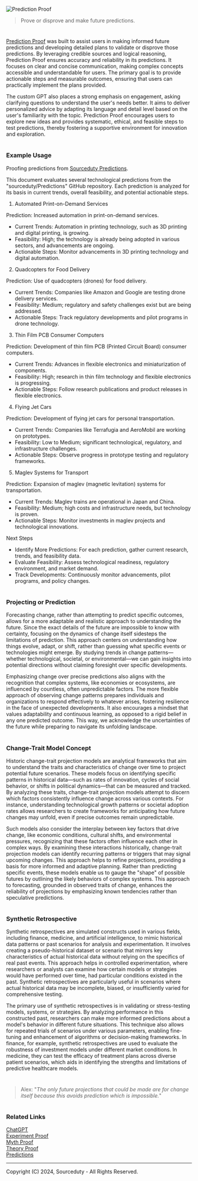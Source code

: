 ![Prediction Proof](https://github.com/user-attachments/assets/e233fe44-558f-49be-98dc-a2d2582dd329)

> Prove or disprove and make future predictions.

#

[Prediction Proof](https://chatgpt.com/g/g-yxL30JfkV-prediction-proof) was built to assist users in making informed future predictions and developing detailed plans to validate or disprove those predictions. By leveraging credible sources and logical reasoning, Prediction Proof ensures accuracy and reliability in its predictions. It focuses on clear and concise communication, making complex concepts accessible and understandable for users. The primary goal is to provide actionable steps and measurable outcomes, ensuring that users can practically implement the plans provided.

The custom GPT also places a strong emphasis on engagement, asking clarifying questions to understand the user's needs better. It aims to deliver personalized advice by adapting its language and detail level based on the user's familiarity with the topic. Prediction Proof encourages users to explore new ideas and provides systematic, ethical, and feasible steps to test predictions, thereby fostering a supportive environment for innovation and exploration.

#
### Example Usage

Proofing predictions from [Sourceduty Predictions](https://github.com/sourceduty/predictions).

This document evaluates several technological predictions from the "sourceduty/Predictions" GitHub repository. Each prediction is analyzed for its basis in current trends, overall feasibility, and potential actionable steps.

1. Automated Print-on-Demand Services
   
Prediction: Increased automation in print-on-demand services.
- Current Trends: Automation in printing technology, such as 3D printing and digital printing, is growing.
- Feasibility: High; the technology is already being adopted in various sectors, and advancements are ongoing.
- Actionable Steps: Monitor advancements in 3D printing technology and digital automation.

2. Quadcopters for Food Delivery
   
Prediction: Use of quadcopters (drones) for food delivery.
- Current Trends: Companies like Amazon and Google are testing drone delivery services.
- Feasibility: Medium; regulatory and safety challenges exist but are being addressed.
- Actionable Steps: Track regulatory developments and pilot programs in drone technology.

3. Thin Film PCB Consumer Computers
   
Prediction: Development of thin film PCB (Printed Circuit Board) consumer computers.
- Current Trends: Advances in flexible electronics and miniaturization of components.
- Feasibility: High; research in thin film technology and flexible electronics is progressing.
- Actionable Steps: Follow research publications and product releases in flexible electronics.

4. Flying Jet Cars
   
Prediction: Development of flying jet cars for personal transportation.
- Current Trends: Companies like Terrafugia and AeroMobil are working on prototypes.
- Feasibility: Low to Medium; significant technological, regulatory, and infrastructure challenges.
- Actionable Steps: Observe progress in prototype testing and regulatory frameworks.

5. Maglev Systems for Transport
   
Prediction: Expansion of maglev (magnetic levitation) systems for transportation.
- Current Trends: Maglev trains are operational in Japan and China.
- Feasibility: Medium; high costs and infrastructure needs, but technology is proven.
- Actionable Steps: Monitor investments in maglev projects and technological innovations.

Next Steps

- Identify More Predictions: For each prediction, gather current research, trends, and feasibility data.
- Evaluate Feasibility: Assess technological readiness, regulatory environment, and market demand.
- Track Developments: Continuously monitor advancements, pilot programs, and policy changes.

#
### Projecting or Prediction

Forecasting change, rather than attempting to predict specific outcomes, allows for a more adaptable and realistic approach to understanding the future. Since the exact details of the future are impossible to know with certainty, focusing on the dynamics of change itself sidesteps the limitations of prediction. This approach centers on understanding how things evolve, adapt, or shift, rather than guessing what specific events or technologies might emerge. By studying trends in change patterns—whether technological, societal, or environmental—we can gain insights into potential directions without claiming foresight over specific developments.

Emphasizing change over precise predictions also aligns with the recognition that complex systems, like economies or ecosystems, are influenced by countless, often unpredictable factors. The more flexible approach of observing change patterns prepares individuals and organizations to respond effectively to whatever arises, fostering resilience in the face of unexpected developments. It also encourages a mindset that values adaptability and continuous learning, as opposed to a rigid belief in any one predicted outcome. This way, we acknowledge the uncertainties of the future while preparing to navigate its unfolding landscape.

#
### Change-Trait Model Concept

Historic change-trait projection models are analytical frameworks that aim to understand the traits and characteristics of change over time to project potential future scenarios. These models focus on identifying specific patterns in historical data—such as rates of innovation, cycles of social behavior, or shifts in political dynamics—that can be measured and tracked. By analyzing these traits, change-trait projection models attempt to discern which factors consistently influence change across various contexts. For instance, understanding technological growth patterns or societal adoption rates allows researchers to create frameworks for anticipating how future changes may unfold, even if precise outcomes remain unpredictable.

Such models also consider the interplay between key factors that drive change, like economic conditions, cultural shifts, and environmental pressures, recognizing that these factors often influence each other in complex ways. By examining these interactions historically, change-trait projection models can identify recurring patterns or triggers that may signal upcoming changes. This approach helps to refine projections, providing a basis for more informed and adaptive planning. Rather than predicting specific events, these models enable us to gauge the "shape" of possible futures by outlining the likely behaviors of complex systems. This approach to forecasting, grounded in observed traits of change, enhances the reliability of projections by emphasizing known tendencies rather than speculative predictions.

#
### Synthetic Retrospective

Synthetic retrospectives are simulated constructs used in various fields, including finance, medicine, and artificial intelligence, to mimic historical data patterns or past scenarios for analysis and experimentation. It involves creating a pseudo-historical dataset or scenario that mirrors key characteristics of actual historical data without relying on the specifics of real past events. This approach helps in controlled experimentation, where researchers or analysts can examine how certain models or strategies would have performed over time, had particular conditions existed in the past. Synthetic retrospectives are particularly useful in scenarios where actual historical data may be incomplete, biased, or insufficiently varied for comprehensive testing.

The primary use of synthetic retrospectives is in validating or stress-testing models, systems, or strategies. By analyzing performance in this constructed past, researchers can make more informed predictions about a model's behavior in different future situations. This technique also allows for repeated trials of scenarios under various parameters, enabling fine-tuning and enhancement of algorithms or decision-making frameworks. In finance, for example, synthetic retrospectives are used to evaluate the robustness of investment models under different market conditions. In medicine, they can test the efficacy of treatment plans across diverse patient scenarios, which aids in identifying the strengths and limitations of predictive healthcare models.

#

> Alex: "*The only future projections that could be made are for change itself because this avoids prediction which is impossible.*"

#
### Related Links

[ChatGPT](https://github.com/sourceduty/ChatGPT)
<br>
[Experiment Proof](https://github.com/sourceduty/Experiment_Proof)
<br>
[Myth Proof](https://github.com/sourceduty/Myth_Proof)
<br>
[Theory Proof](https://github.com/sourceduty/Theory_Proof)
<br>
[Predictions](https://github.com/sourceduty/Predictions)

***
Copyright (C) 2024, Sourceduty - All Rights Reserved.
